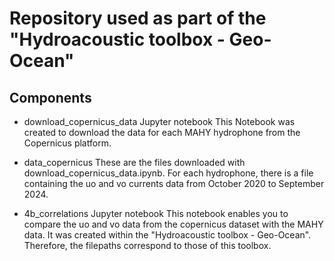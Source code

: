 # Repository used as part of the "Hydroacoustic toolbox - Geo-Ocean"

## Components
- download_copernicus_data Jupyter notebook
This Notebook was created to download the data for each MAHY hydrophone from the Copernicus platform.

- data_copernicus
These are the files downloaded with download_copernicus_data.ipynb.
For each hydrophone, there is a file containing the uo and vo currents data from October 2020 to September 2024.

- 4b_correlations Jupyter notebook
This notebook enables you to compare the uo and vo data from the copernicus dataset with the MAHY data.
It was created within the "Hydroacoustic toolbox - Geo-Ocean". Therefore, the filepaths correspond to those of this toolbox.
